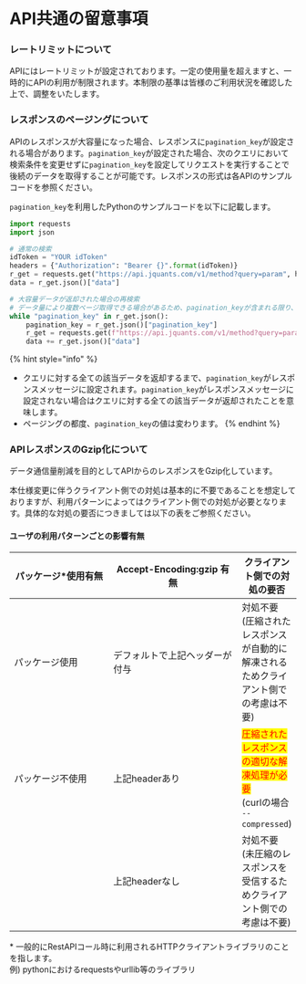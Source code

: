 # API共通の留意事項

### レートリミットについて

APIにはレートリミットが設定されております。一定の使用量を超えますと、一時的にAPIの利用が制限されます。本制限の基準は皆様のご利用状況を確認した上で、調整をいたします。

### レスポンスのページングについて

APIのレスポンスが大容量になった場合、レスポンスに`pagination_key`が設定される場合があります。`pagination_key`が設定された場合、次のクエリにおいて検索条件を変更せずに`pagination_key`を設定してリクエストを実行することで後続のデータを取得することが可能です。レスポンスの形式は各APIのサンプルコードを参照ください。

`pagination_key`を利用したPythonのサンプルコードを以下に記載します。

```python
import requests
import json

# 通常の検索
idToken = "YOUR idToken"
headers = {"Authorization": "Bearer {}".format(idToken)}
r_get = requests.get("https://api.jquants.com/v1/method?query=param", headers=headers)
data = r_get.json()["data"]

# 大容量データが返却された場合の再検索
# データ量により複数ページ取得できる場合があるため、pagination_keyが含まれる限り、再検索を実施
while "pagination_key" in r_get.json():
    pagination_key = r_get.json()["pagination_key"]
    r_get = requests.get(f"https://api.jquants.com/v1/method?query=param&pagination_key={pagination_key}", headers=headers)
    data += r_get.json()["data"]

```

{% hint style="info" %}
* クエリに対する全ての該当データを返却するまで、`pagination_key`がレスポンスメッセージに設定されます。`pagination_key`がレスポンスメッセージに設定されない場合はクエリに対する全ての該当データが返却されたことを意味します。
* ページングの都度、`pagination_key`の値は変わります。
{% endhint %}

### APIレスポンスのGzip化について <a href="#gzip" id="gzip"></a>

データ通信量削減を目的としてAPIからのレスポンスをGzip化しています。

本仕様変更に伴うクライアント側での対処は基本的に不要であることを想定しておりますが、利用パターンによってはクライアント側での対処が必要となります。具体的な対処の要否につきましては以下の表をご参照ください。

#### ユーザの利用パターンごとの影響有無

<table data-full-width="false"><thead><tr><th width="205">パッケージ*使用有無</th><th width="242">Accept-Encoding:gzip 有無</th><th>クライアント側での対処の要否</th></tr></thead><tbody><tr><td>パッケージ使用</td><td>デフォルトで上記ヘッダーが付与</td><td>対処不要<br>(圧縮されたレスポンスが自動的に解凍されるためクライアント側での考慮は不要)</td></tr><tr><td>パッケージ不使用</td><td>上記headerあり</td><td><mark style="color:red;">圧縮されたレスポンスの適切な解凍処理が必要</mark><br>(curlの場合 <code>--compressed</code>)</td></tr><tr><td></td><td>上記headerなし</td><td>対処不要<br>(未圧縮のレスポンスを受信するためクライアント側での考慮は不要)</td></tr></tbody></table>

&#x20;\* 一般的にRestAPIコール時に利用されるHTTPクライアントライブラリのことを指します。\
例) pythonにおけるrequestsやurllib等のライブラリ
